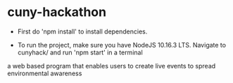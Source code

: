 # cuny-hackathon

- First do 'npm install' to install dependencies.

- To run the project, make sure you have NodeJS 10.16.3 LTS.
Navigate to cunyhack/ and run 'npm start' in a terminal


a web based program that enables users to create live events to spread environmental awareness
